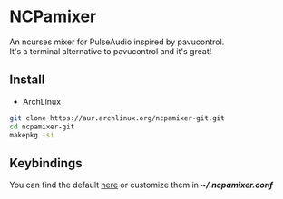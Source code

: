# NCPamixer

An ncurses mixer for PulseAudio inspired by pavucontrol.  
It's a terminal alternative to pavucontrol and it's great!

## Install

- ArchLinux

```bash
git clone https://aur.archlinux.org/ncpamixer-git.git
cd ncpamixer-git
makepkg -si
```

## Keybindings

You can find the default [here](https://github.com/fulhax/ncpamixer#default-bindings) or customize them in ***~/.ncpamixer.conf***

